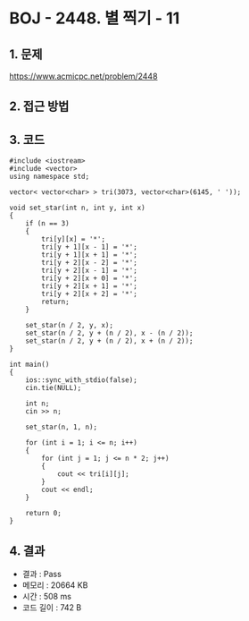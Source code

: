 # BOJ - 2448. 별 찍기 - 11

## 1. 문제  
https://www.acmicpc.net/problem/2448
## 2. 접근 방법  

## 3. 코드  
```
#include <iostream>
#include <vector>
using namespace std;

vector< vector<char> > tri(3073, vector<char>(6145, ' '));

void set_star(int n, int y, int x)
{
	if (n == 3)
	{
		tri[y][x] = '*';
		tri[y + 1][x - 1] = '*';
		tri[y + 1][x + 1] = '*';
		tri[y + 2][x - 2] = '*';
		tri[y + 2][x - 1] = '*';
		tri[y + 2][x + 0] = '*';
		tri[y + 2][x + 1] = '*';
		tri[y + 2][x + 2] = '*';
		return;
	}
	
	set_star(n / 2, y, x);
	set_star(n / 2, y + (n / 2), x - (n / 2));
	set_star(n / 2, y + (n / 2), x + (n / 2));
}

int main()
{
	ios::sync_with_stdio(false);
	cin.tie(NULL);

	int n;
	cin >> n;

	set_star(n, 1, n);

	for (int i = 1; i <= n; i++)
	{
		for (int j = 1; j <= n * 2; j++)
		{
			cout << tri[i][j];
		}
		cout << endl;
	}

	return 0;
}
```
## 4. 결과
- 결과 : Pass
- 메모리 : 20664 KB
- 시간 : 508 ms
- 코드 길이 : 742 B